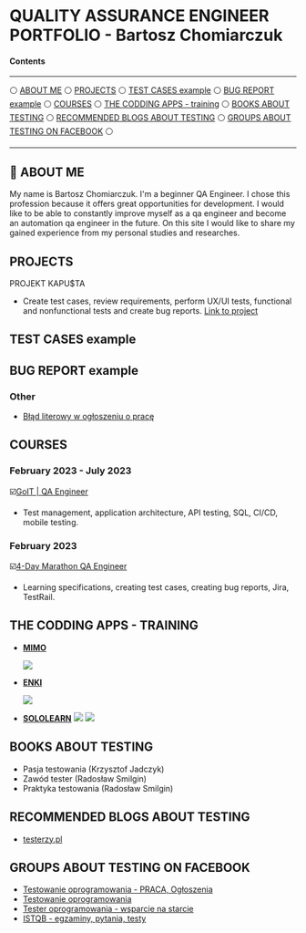 # QUALITY ASSURANCE ENGINEER PORTFOLIO - Bartosz Chomiarczuk

#### Contents

-----

:white_circle: [ABOUT ME](#aboutme) :white_circle: [PROJECTS](#projects) :white_circle: [TEST CASES example](#testcases) :white_circle: [BUG REPORT example](#bugreport) :white_circle: [COURSES](#courses) :white_circle: [THE CODDING APPS - training](#apps) :white_circle: [BOOKS ABOUT TESTING](#books) :white_circle: [RECOMMENDED BLOGS ABOUT TESTING](#blogs) :white_circle: [GROUPS ABOUT TESTING ON FACEBOOK](#face) :white_circle:

-----

## <a name="aboutme">:mag_right: ABOUT ME</a>

My name is Bartosz Chomiarczuk. I'm a beginner QA Engineer. I chose this profession because it offers great opportunities for development. I would like to be able to constantly improve myself as a qa engineer and become an automation qa engineer in the future. On this site I would like to share my gained experience from my personal studies and researches.

## <a name="projects">PROJECTS</a>

PROJEKT KAPU$TA
* Create test cases, review requirements, perform UX/UI tests, functional and nonfunctional tests and create bug reports.
[Link to project](https://docs.google.com/document/d/1tgPsKs_XsN8fCc3qcjjVQEU1Y7fZTpDDOVM8Pz4o55c/edit?usp=sharing)

## <a name="testcases">TEST CASES example</a>

## <a name="bugreport">BUG REPORT example</a>

### Other

* [Błąd literowy w ogłoszeniu o pracę](https://drive.google.com/file/d/1fPZZ5LH8XdIBj8kds8Hc7vz9zZbQ9kiJ/view?usp=sharing)

## <a name="courses">COURSES</a>

### February 2023 - July 2023

☑️<a href="https://goit.global/pl/courses/qa/"  target="_blank">GoIT | QA Engineer</a>
* Test management, application architecture, API testing, SQL, CI/CD, mobile testing.

### February 2023

☑️<a href="https://qa.m.goit.global/pl/"  target="_blank">4-Day Marathon QA Engineer<a/>
* Learning specifications, creating test cases, creating bug reports, Jira, TestRail.

## <a name="apps">THE CODDING APPS - TRAINING</a>

- [**MIMO**](https://mimo.org/) 

  ![](https://img.shields.io/badge/SQL-4479A1?style=for-the-badge&logoColor=white&logo=sqlite)

- [**ENKI**](https://www.enki.com/) 

  ![](https://img.shields.io/badge/GIT-F05032?style=for-the-badge&logoColor=white&logo=git)

- [**SOLOLEARN**](https://www.sololearn.com/?v=2) 
  ![](https://img.shields.io/badge/HTML-E34F26?style=for-the-badge&logoColor=white&logo=html5) ![](https://img.shields.io/badge/CSS-1572B6?style=for-the-badge&logoColor=white&logo=css3)

## <a name="books">BOOKS ABOUT TESTING</a>

* Pasja testowania (Krzysztof Jadczyk)
* Zawód tester (Radosław Smilgin)
* Praktyka testowania (Radosław Smilgin)
 
## <a name="blogs">RECOMMENDED BLOGS ABOUT TESTING</a>

* [testerzy.pl](https://testerzy.pl/)

## <a name="face">GROUPS ABOUT TESTING ON FACEBOOK</a>

* [Testowanie oprogramowania - PRACA, Ogłoszenia](https://www.facebook.com/groups/testowanieoprogramowaniapraca)
* [Testowanie oprogramowania](https://www.facebook.com/groups/TestowanieOprogramowania)
* [Tester oprogramowania - wsparcie na starcie](https://www.facebook.com/groups/testeroprogramowania)
* [ISTQB - egzaminy, pytania, testy](https://www.facebook.com/groups/194288250951242)
